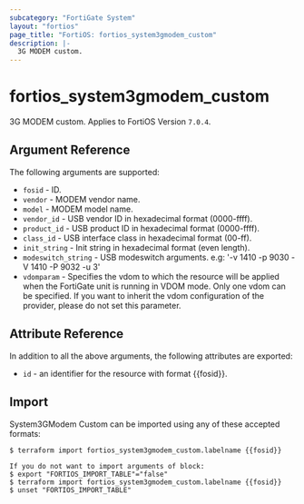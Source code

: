 ```yaml
---
subcategory: "FortiGate System"
layout: "fortios"
page_title: "FortiOS: fortios_system3gmodem_custom"
description: |-
  3G MODEM custom.
---
```


# fortios_system3gmodem_custom
3G MODEM custom. Applies to FortiOS Version `7.0.4`.

## Argument Reference

The following arguments are supported:

* `fosid` - ID.
* `vendor` - MODEM vendor name.
* `model` - MODEM model name.
* `vendor_id` - USB vendor ID in hexadecimal format (0000-ffff).
* `product_id` - USB product ID in hexadecimal format (0000-ffff).
* `class_id` - USB interface class in hexadecimal format (00-ff).
* `init_string` - Init string in hexadecimal format (even length).
* `modeswitch_string` - USB modeswitch arguments. e.g: '-v 1410 -p 9030 -V 1410 -P 9032 -u 3'
* `vdomparam` - Specifies the vdom to which the resource will be applied when the FortiGate unit is running in VDOM mode. Only one vdom can be specified. If you want to inherit the vdom configuration of the provider, please do not set this parameter.


## Attribute Reference

In addition to all the above arguments, the following attributes are exported:
* `id` - an identifier for the resource with format {{fosid}}.

## Import

System3GModem Custom can be imported using any of these accepted formats:
```
$ terraform import fortios_system3gmodem_custom.labelname {{fosid}}

If you do not want to import arguments of block:
$ export "FORTIOS_IMPORT_TABLE"="false"
$ terraform import fortios_system3gmodem_custom.labelname {{fosid}}
$ unset "FORTIOS_IMPORT_TABLE"
```
